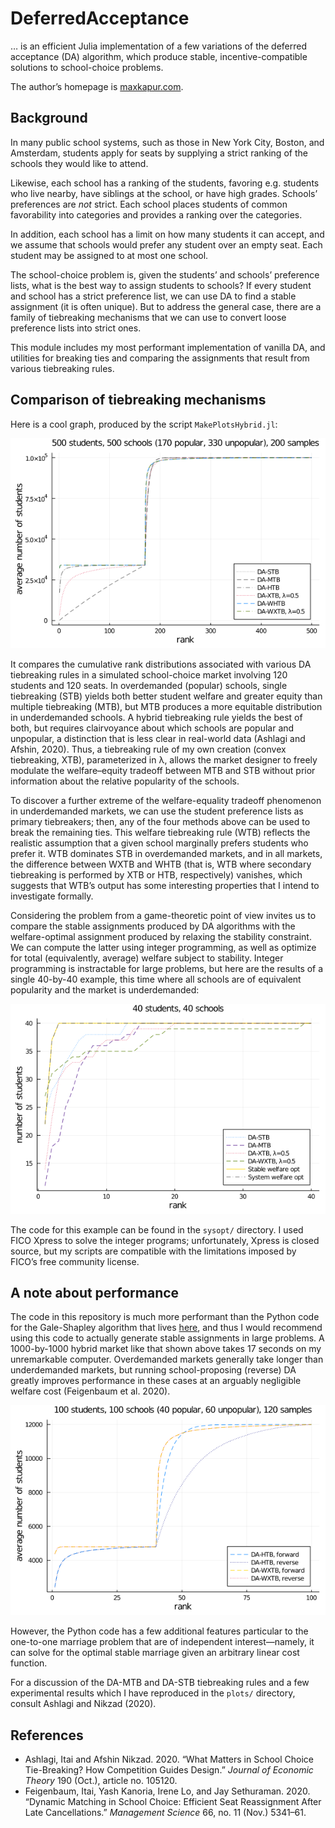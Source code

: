 # DeferredAcceptance

&hellip; is an efficient Julia implementation of a few variations of the deferred acceptance (DA) algorithm, which produce stable, incentive-compatible solutions to school-choice problems.

The author&rsquo;s homepage is [maxkapur.com](https://www.maxkapur.com/). 

## Background

In many public school systems, such as those in New York City, Boston, and
Amsterdam, students apply for seats by supplying a strict ranking of the schools
they would like to attend.

Likewise, each school has a ranking of the students, favoring e.g. students who
live nearby, have siblings at the school, or have high grades. Schools’ preferences
are *not* strict. Each school places students of common favorability into categories
and provides a ranking over the categories.

In addition, each school has a limit on how many students it can accept, and we
assume that schools would prefer any student over an empty seat. Each student
may be assigned to at most one school.

The school-choice problem is, given the students’ and schools’ preference lists,
what is the best way to assign students to schools? If every student and school has a strict preference list, we can use DA to find a stable assignment (it is often unique). But to address the general case, there are a family of tiebreaking mechanisms that we can use to convert loose preference lists into strict ones.

This module includes my most performant implementation of vanilla DA, and utilities for breaking ties and comparing the assignments that result from various tiebreaking rules.

## Comparison of tiebreaking mechanisms

Here is a cool graph, produced by the script `MakePlotsHybrid.jl`:

![Simulated market with 170 popular schools, 330 unpopular](plots/hybrid500s500c200n.png)

It compares the cumulative rank distributions associated with various DA tiebreaking rules in a simulated school-choice market involving 120 students and 120 seats. In overdemanded (popular) schools, single tiebreaking (STB) yields both better student welfare and greater equity than multiple tiebreaking (MTB), but MTB produces a more equitable distribution in underdemanded schools. A hybrid tiebreaking rule yields the best of both, but requires clairvoyance about which schools are popular and unpopular, a distinction that is less clear in real-world data (Ashlagi and Afshin, 2020). Thus, a tiebreaking rule of my own creation (convex tiebreaking, XTB), parameterized in &lambda;, allows the market designer to freely modulate the welfare&ndash;equity tradeoff between MTB and STB without prior information about the relative popularity of the schools.

To discover a further extreme of the welfare-equality tradeoff phenomenon in underdemanded markets, we can use the student preference lists as primary tiebreakers; then, any of the four methods above can be used to break the remaining ties. This welfare tiebreaking rule (WTB) reflects the realistic assumption that a given school marginally prefers students who prefer it. WTB dominates STB in overdemanded markets, and in all markets, the difference between WXTB and WHTB (that is, WTB where secondary tiebreaking is performed by XTB or HTB, respectively) vanishes, which suggests that WTB&rsquo;s output has some interesting properties that I intend to investigate formally.  

Considering the problem from a game-theoretic point of view invites us to compare the stable assignments produced by DA algorithms with the welfare-optimal assignment produced by relaxing the stability constraint. We can compute the latter using integer programming, as well as optimize for total (equivalently, average) welfare subject to stability. Integer programming is instractable for large problems, but here are the results of a single 40-by-40 example, this time where all schools are of equivalent popularity and the market is underdemanded:

![Simulated market with 40 schools, comparing system optima with those produced by DA](plots/sysopt40s40c.png)

The code for this example can be found in the `sysopt/` directory. I used FICO Xpress to solve the integer programs; unfortunately, Xpress is closed source, but my scripts are compatible with the limitations imposed by FICO&rsquo;s free community license.

## A note about performance

The code in this repository is much more performant than the Python code for the Gale-Shapley algorithm that lives [here](https://github.com/maxkapur/assignment), and thus I would recommend using this code to actually generate stable assignments in large problems. A 1000-by-1000 hybrid market like that shown above takes 17 seconds on my unremarkable computer. Overdemanded markets generally take longer than underdemanded markets, but running school-proposing (reverse) DA greatly improves performance in these cases at an arguably negligible welfare cost (Feigenbaum et al. 2020). 

![Simulated market with 100 schools, comparing results of forward and reverse DA](plots/fwrv100s100c120n.png)

However, the Python code has a few additional features particular to the one-to-one marriage problem that are of independent interest&mdash;namely, it can solve for the optimal stable marriage given an arbitrary linear cost function.

For a discussion of the DA-MTB and DA-STB tiebreaking rules and a few experimental results which I have reproduced in the `plots/` directory, consult Ashlagi and Nikzad (2020). 

## References

- Ashlagi, Itai and Afshin Nikzad. 2020. &ldquo;What Matters in School Choice Tie-Breaking? How Competition Guides Design.&rdquo; *Journal of Economic Theory* 190 (Oct.), article no. 105120.
- Feigenbaum, Itai, Yash Kanoria, Irene Lo, and Jay Sethuraman. 2020. “Dynamic Matching in
School Choice: Efficient Seat Reassignment After Late Cancellations.” *Management Science* 66,
no. 11 (Nov.) 5341–61.